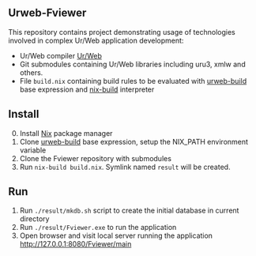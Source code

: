 Urweb-Fviewer
-------------

This repository contains project demonstrating usage of technologies involved in
complex Ur/Web application development:

* Ur/Web compiler [Ur/Web](http://impredicative.com/ur/)
* Git submodules containing Ur/Web libraries including uru3, xmlw and others.
* File `build.nix` containing build rules to be evaluated with
  [urweb-build](https://github.com/grwlf/urweb-build) base expression and
  [nix-build](http://nixos.org/nix/) interpreter

Install
-------

0. Install [Nix](http://nixos.org/nix/) package manager
1. Clone [urweb-build](https://github.com/grwlf/urweb-build) base expression,
   setup the NIX\_PATH environment variable
2. Clone the Fviewer repository with submodules
3. Run `nix-build build.nix`. Symlink named `result` will be created.

Run
---

1. Run `./result/mkdb.sh` script to create the initial database in current
   directory
2. Run `./result/Fviewer.exe` to run the application
3. Open browser and visit local server running the application http://127.0.0.1:8080/Fviewer/main

